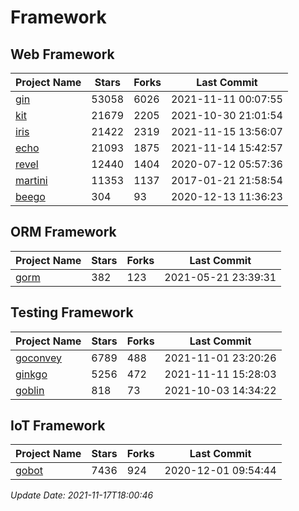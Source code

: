 # Framework

## Web Framework
| Project Name | Stars | Forks | Last Commit |
| ------------ | ----- | ----- | ----------- |
| [gin](https://github.com/gin-gonic/gin) | 53058 | 6026 | 2021-11-11 00:07:55 |
| [kit](https://github.com/go-kit/kit) | 21679 | 2205 | 2021-10-30 21:01:54 |
| [iris](https://github.com/kataras/iris) | 21422 | 2319 | 2021-11-15 13:56:07 |
| [echo](https://github.com/labstack/echo) | 21093 | 1875 | 2021-11-14 15:42:57 |
| [revel](https://github.com/revel/revel) | 12440 | 1404 | 2020-07-12 05:57:36 |
| [martini](https://github.com/go-martini/martini) | 11353 | 1137 | 2017-01-21 21:58:54 |
| [beego](https://github.com/astaxie/beego) | 304 | 93 | 2020-12-13 11:36:23 |

## ORM Framework
| Project Name | Stars | Forks | Last Commit |
| ------------ | ----- | ----- | ----------- |
| [gorm](https://github.com/jinzhu/gorm) | 382 | 123 | 2021-05-21 23:39:31 |

## Testing Framework
| Project Name | Stars | Forks | Last Commit |
| ------------ | ----- | ----- | ----------- |
| [goconvey](https://github.com/smartystreets/goconvey) | 6789 | 488 | 2021-11-01 23:20:26 |
| [ginkgo](https://github.com/onsi/ginkgo) | 5256 | 472 | 2021-11-11 15:28:03 |
| [goblin](https://github.com/franela/goblin) | 818 | 73 | 2021-10-03 14:34:22 |

## IoT Framework
| Project Name | Stars | Forks | Last Commit |
| ------------ | ----- | ----- | ----------- |
| [gobot](https://github.com/hybridgroup/gobot) | 7436 | 924 | 2020-12-01 09:54:44 |

*Update Date: 2021-11-17T18:00:46*